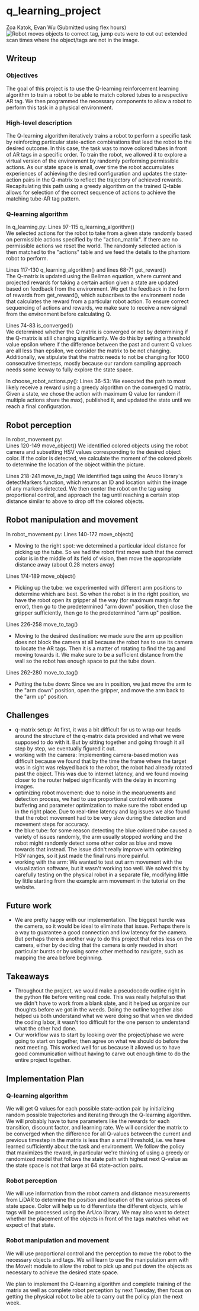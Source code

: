# q_learning_project
Zoa Katok, Evan Wu
(Submitted using flex hours)
![Robot moves objects to correct tag, jump cuts were to cut out extended scan times where the object/tags are not in the image.](./q_learning.gif)

## Writeup
### Objectives
The goal of this project is to use the Q-learning reinforcement learning algorithm to train a robot to be able to match colored tubes to a respective AR tag. We then programmed the necessary components to allow a robot to perform this task in a physical environment.

### High-level description
The Q-learning algorithm iteratively trains a robot to perform a specific task by reinforcing particular state-action combinations that lead the robot to the desired outcome. In this case, the task was to move colored tubes in front of AR tags in a specific order. To train the robot, we allowed it to explore a virtual version of the environment by randomly performing permissible actions. As our state space is small, over time the robot accumulates experiences of achieving the desired configuration and updates the state-action pairs in the Q-matrix to reflect the trajectory of achieved rewards. Recapitulating this path using a greedy algorithm on the trained Q-table allows for selection of the correct sequence of actions to achieve the matching tube-AR tag pattern.

### Q-learning algorithm
In q_learning.py:
Lines 97-115 q_learning_algorithm()  
We selected actions for the robot to take from a given state randomly based on permissible actions specified by the "action_matrix". If there are no permissible actions we reset the world. The randomly selected action is then matched to the "actions" table and we feed the details to the phantom robot to perform.

Lines 117-130 q_learning_algorithm() and lines 68-71 get_reward()  
The Q-matrix is updated using the Bellman equation, where current and projected rewards for taking a certain action given a state are updated based on feedback from the environment. We get the feedback in the form of rewards from get_reward(), which subscribes to the environment node that calculates the reward from a particular robot action. To ensure correct sequencing of actions and rewards, we make sure to receive a new signal from the environment before calculating Q.

Lines 74-83 is_converged()  
We determined whether the Q matrix is converged or not by determining if the Q-matrix is still changing significantly. We do this by setting a threshold value epsilon where if the difference between the past and current Q values are all less than epsilon, we consider the matrix to be not changing. Additionally, we stipulate that the matrix needs to not be changing for 1000 consecutive timesteps, mostly because our random sampling approach needs some leeway to fully explore the state space.

In choose_robot_actions.py():
Lines 36-53:
We executed the path to most likely receive a reward using a greedy algorithm on the converged Q matrix. Given a state, we chose the action with maximum Q value (or random if multiple actions share the max), published it, and updated the state until we reach a final configuration.

## Robot perception
In robot_movement.py:  
Lines 120-149 move_object()
We identified colored objects using the robot camera and subsetting HSV values corresponding to the desired object color. If the color is detected, we calculate the moment of the colored pixels to determine the location of the object within the picture.  

Lines 218-241 move_to_tag()
We identified tags using the Aruco library's detectMarkers function, which returns an ID and location within the image of any markers detected. We then center the robot on the tag using proportional control, and approach the tag until reaching a certain stop distance similar to above to drop off the colored objects. 

## Robot manipulation and movement
In robot_movement.py:
Lines 140-172 move_object()
- Moving to the right spot: we determined a particular ideal distance for picking up the tube. So we had the robot first move such that the correct color is in the middle of its field of vision, then move the appropriate distance away (about 0.28 meters away)

Lines 174-189 move_object()
- Picking up the tube: we experimented with different arm positions to determine which are best. So when the robot is in the right position, we have the robot open its gripper all the way (for maximum margin for error), then go to the predetermined "arm down" position, then close the gripper sufficiently, then go to the predetermined "arm up" position.

Lines 226-258 move_to_tag()
- Moving to the desired destination: we made sure the arm up position does not block the camera at all because the robot has to use its camera to locate the AR tags. Then it is a matter of rotating to find the tag and moving towards it. We make sure to be a sufficient distance from the wall so the robot has enough space to put the tube down.

Lines 262-280 move_to_tag()
- Putting the tube down: Since we are in position, we just move the arm to the "arm down" position, open the gripper, and move the arm back to the "arm up" position.


## Challenges

- q-matrix setup: At first, it was a bit difficult for us to wrap our heads around the structure of the q-matrix data provided and what we were supposed to do with it. But by sitting together and going through it all step by step, we eventually figured it out.
- working with the camera: Implementing camera-based motion was difficult because we found that by the time the frame where the target was in sight was relayed back to the robot, the robot had already rotated past the object. This was due to internet latency, and we found moving closer to the router helped significantly with the delay in incoming images.
- optimizing robot movement: due to noise in the mearuements and detection process, we had to use proportional control with some buffering and parameter optimization to make sure the robot ended up in the right place. Due to real-time latency and lag issues we also found that the robot movement had to be very slow during the detection and movement steps for accuracy. 
- the blue tube: for some reason detecting the blue colored tube caused a variety of issues randomly, the arm usually stopped working and the robot might randomly detect some other color as blue and move towards that instead. The issue didn't really improve with optimizing HSV ranges, so it just made the final runs more painful. 
- working with the arm: We wanted to test out arm movement with the visualization software, but it wasn't working too well. We solved this by carefully testing on the physical robot in a separate file, modifying little by little starting from the example arm movement in the tutorial on the website.

## Future work

- We are pretty happy with our implementation. The biggest hurdle was the camera, so it would be ideal to eliminate that issue. Perhaps there is a way to guarantee a good connection and low latency for the camera. But perhaps there is another way to do this project that relies less on the camera, either by deciding that the camera is only needed in short particular bursts or by using some other method to navigate, such as mapping the area before beginning.

## Takeaways

- Throughout the project, we would make a pseudocode outline right in the python file before writing real code.
This was really helpful so that we didn't have to work from a blank slate, and it helped us organize our thoughts before we got in the weeds. Doing the outline together also helped us both understand what we were doing so that when we divided the coding labor, it wasn't too difficult for the one person to understand what the other had done.
- Our workflow was to start by looking over the project/phase we were going to start on together, then agree on what we should do before the next meeting. This worked well for us because it allowed us to have good communication without having to carve out enough time to do the entire project together.

## Implementation Plan
### Q-learning algorithm
We will get Q values for each possible state-action pair by initializing random possible trajectories and iterating through the Q-learning algorithm. We will probably have to tune parameters like the rewards for each transition, discount factor, and learning rate. We will consider the matrix to be converged when the difference for all Q-values between the current and previous timestep in the matrix is less than a small threshold, i.e. we have learned sufficiently about the task and environment. We follow the policy that maximizes the reward, in particular we're thinking of using a greedy or randomized model that follows the state path with highest next Q-value as the state space is not that large at 64 state-action pairs.

### Robot perception
We will use information from the robot camera and distance measurements from LiDAR to determine the position and location of the various pieces of state space. Color will help us to differentiate the different objects, while tags will be processed using the ArUco library. We may also want to detect whether the placement of the objects in front of the tags matches what we expect of that state.

### Robot manipulation and movement
We will use proportional control and the perception to move the robot to the necessary objects and tags. We will learn to use the manipulation arm with the MoveIt module to allow the robot to pick up and put down the objects as necessary to achieve the desired state space.

We plan to implement the Q-learning algorithm and complete training of the matrix as well as complete robot perception by next Tuesday, then focus on getting the physical robot to be able to carry out the policy plan the next week.
